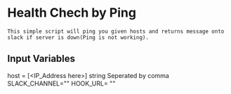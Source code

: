 # Health Chech by Ping 

	This simple script will ping you given hosts and returns message onto slack if server is down(Ping is not working).

## Input Variables 
host = [<IP_Address here>] string Seperated by comma
SLACK_CHANNEL="<Channel Name>"
HOOK_URL= "<URL of channel>"

